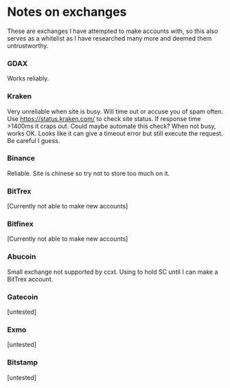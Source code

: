# Notes on exchanges #
These are exchanges I have attempted to make accounts with, so this also serves as a whitelist as I have researched many more and deemed
them untrustworthy.

### GDAX ###
Works reliably.

### Kraken ###
Very unreliable when site is busy. Will time out or accuse you of spam often.
Use https://status.kraken.com/ to check site status. If response time >1400ms it craps out. Could maybe automate this check?
When not busy, works OK. Looks like it can give a timeout error but still execute the request. Be careful I guess.

### Binance ###
Reliable. Site is chinese so try not to store too much on it.

### BitTrex ###
[Currently not able to make new accounts]

### Bitfinex ###
[Currently not able to make new accounts]

### Abucoin ###
Small exchange not supported by ccxt. Using to hold SC until I can make a BitTrex account.

### Gatecoin ###
[untested]

### Exmo ###
[untested]

### Bitstamp ###
[untested]